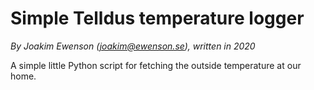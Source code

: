 # Simple Telldus temperature logger
_By Joakim Ewenson (<joakim@ewenson.se>), written in 2020_

A simple little Python script for fetching the outside temperature at our home.